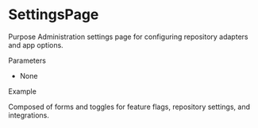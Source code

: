 # SettingsPage

Purpose
Administration settings page for configuring repository adapters and app options.

Parameters
- None

Example

Composed of forms and toggles for feature flags, repository settings, and integrations.
